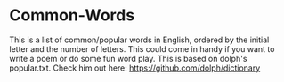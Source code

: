 # Common-Words
This is a list of common/popular words in English, ordered by the initial letter and the number of letters. This could come in handy if you want to write a poem or do some fun word play. This is based on dolph's popular.txt. Check him out here: https://github.com/dolph/dictionary
